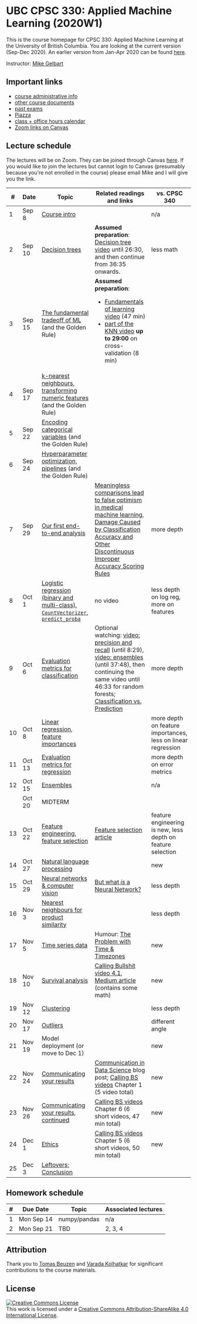# UBC CPSC 330: Applied Machine Learning (2020W1)

This is the course homepage for CPSC 330: Applied Machine Learning at the University of British Columbia. You are looking at the current version (Sep-Dec 2020). An earlier version from Jan-Apr 2020 can be found [here](https://github.com/UBC-CS/cpsc330/tree/1.0).

Instructor: [Mike Gelbart](https://www.mikegelbart.com/)


## Important links

* [course administrative info](docs/course_info.md)
* [other course documents](docs)
* [past exams](exams/)
* [Piazza](https://piazza.com/class/kb2e6nwu3uj23)
* [class + office hours calendar](https://htmlpreview.github.io/?https://github.com/UBC-CS/cpsc330/blob/master/docs/calendar.html)
* [Zoom links on Canvas](https://canvas.ubc.ca/courses/53561/external_tools/15408)

## Lecture schedule

The lectures will be on Zoom. They can be joined through Canvas [here](https://canvas.ubc.ca/courses/53561/external_tools/15408). If you would like to join the lectures but cannot login to Canvas (presumably because you're not enrolled in the course) please email Mike and I will give you the link.

| #  | Date  | Topic | Related readings and links | vs. CPSC 340 |
|--- |-------|--------|---------------------------|--------------------|
| 1 | Sep 8 | [Course intro](lectures/01_intro.ipynb) ||   n/a
| 2 | Sep 10 | [Decision trees](lectures/02_decision-trees.ipynb) | **Assumed preparation**: [Decision tree video](https://youtu.be/WYDPYIe3RpQ?t=230) until 26:30, and then continue from 36:35 onwards. | less math
| 3 | Sep 15 | [The fundamental tradeoff of ML](lectures/03_fundamental-tradeoff.ipynb) (and the Golden Rule) | **Assumed preparation**: <ul><li>[Fundamentals of learning video](http.be/dPm-KTrJlFU?t=183) (47 min) <li>[part of the KNN video](https://youtu.be/JRF6oELLn0M?t=1248) **up to 29:00** on cross-validation (8 min)</ul> |
| 4 | Sep 17 | [k-nearest neighbours, transforming numeric features](lectures/04_knn-scaling.ipynb) (and the Golden Rule) | | 
| 5 | Sep 22 | [Encoding categorical variables](lectures/05_categorical-variables.ipynb) (and the Golden Rule) | | 
| 6 | Sep 24 | [Hyperparameter optimization, pipelines](lectures/06_hyperopt-pipelines.ipynb) (and the Golden Rule) | |
| 7 | Sep 29 | [Our first end-to-end analysis](lectures/07_end-to-end.ipynb) | [Meaningless comparisons lead to false optimism in medical machine learning](https://arxiv.org/pdf/1707.06289.pdf), [Damage Caused by Classification Accuracy and Other Discontinuous Improper Accuracy Scoring Rules](https://www.fharrell.com/post/class-damage/) | more depth
| 8 |  Oct 1 | [Logistic regression (binary and multi-class), `CountVectorizer`, `predict_proba`](lectures/08_logreg-countvec-proba.ipynb) | no video | less depth on log reg, more on features
| 9 | Oct 6 | [Evaluation metrics for classification](lectures/09_classification-metrics.ipynb) | Optional watching: [video: precision and recall](https://youtu.be/3SD6fgNGZSo?t=214) (until 8:29), [video: ensembles](https://youtu.be/3SD6fgNGZSo?t=1386) (until 37:48), then continuing the same video until 46:33 for random forests; [Classification vs. Prediction](https://www.fharrell.com/post/classification/) | more depth
| 10 | Oct 8 | [Linear regression, feature importances](lectures/10_feature-importances.ipynb)  |  | more depth on feature importances, less on linear regression
| 11 | Oct 13 | [Evaluation metrics for regression](lectures/11_regression-metrics.ipynb) | |  more depth on error metrics
| 12 | Oct 15 | [Ensembles](lectures/12_ensembles.ipynb) |  | n/a
|    | Oct 20 | MIDTERM | |
| 13 | Oct 22 | [Feature engineering, feature selection](lectures/13_feature-engineering-selection.ipynb) | [Feature selection article](https://towardsdatascience.com/featuion-techniques-in-machine-learning-with-python-f24e7da3f36e) | feature engineering is new, less depth on feature selection
| 14 | Oct 27 | [Natural language processing](lectures/14_natural-language-processing.ipynb) |  |  new
| 15 | Oct 29 | [Neural networks & computer vision](lectures/15_computer-vision.ipynb) | [But what _is_ a Neural Network?](https://www.youtube.com/wrcAruvnKk&list=PLZHQObOWTQDNU6R1_67000Dx_ZCJB-3pi) | less depth
| 16 | Nov 3 | [Nearest neighbours for product similarity](lectures/16_similar-items.ipynb) | | less depth
| 17 | Nov 5 | [Time series data](lectures/17_time-series.ipynb) | Humour: [The Problem with Time & Timezones](https://www.youtube.com/watch?v=-5wpm-gesOY) | new 
| 18 | Nov 10 | [Survival analysis](lectures/18_survival-analysis.ipynb) | [Calling Bullshit video 4.1](https://www.youtube.com/watch?v=ITWQ5psx9Sw&list=D1Sje5jWxt-4CSZD7bUI4gSPS&index=19&t=0s), [Medium article](https://towardsdatascience.com/survisis-intuition-implementation-in-python-504fde4fcf8e) (contains some math) | new
| 19 | Nov 12 | [Clustering](lectures/19_clustering.ipynb) | | less depth
| 20 | Nov 17 | [Outliers](lectures/20_outliers.ipynb) |  | different angle
| 21 | Nov 19 | Model deployment (or move to Dec 1) | | new 
| 22 | Nov 24 | [Communicating your results](lectures/22_communication.ipynb) |  [Communication in Data Science](https://ubc-mds.github.io/2017-I-542-communication/) blog post; [Calling BS videos](https://www.youtube.com/playlist?list=PLPnZfvKID1Sje5jWxt-4CSZD7bUI4gSPS) Chapter 1 (5 video total) |  new
| 23 | Nov 26 | [Communicating your results, continued](lectures/23_communication-continued.ipynb) | [Calling BS videos](https://www.youtube.com/playlist?list=D1Sje5jWxt-4CSZD7bUI4gSPS) Chapter 6 (6 short videos, 47 min total) | new
| 24 | Dec 1 | [Ethics](lectures/24_ethics.ipynb) | [Calling BS videos](https://www.youtube.com/playlist?list=PLPnZfvKID1Sje5jWxt-4CSZD7bUI4gSPS) Chapter 5 (6 short videos, 50 min total) | new
| 25 | Dec 3 | [Leftovers; Conclusion](https://github.com/UBC-CS/cpsc330/blob/master/lectures/25_leftovers-conclusion.ipynb) |   | 

## Homework schedule

| #  | Due Date  | Topic | Associated lectures | 
|--- |-----------|-------|---------------------|
| 1  | Mon Sep 14 | numpy/pandas |   n/a      |
| 2  | Mon Sep 21 | TBD |   2, 3, 4      |



## Attribution

Thank you to [Tomas Beuzen](https://tomasbeuzen.github.io/) and [Varada Kolhatkar](https://kvarada.github.io/) for significant contributions to the course materials.

## License

<a rel="license" href="http://creativecommons.org/licenses/by-sa/4.0/"><img alt="Creative Commons License" style="border-width:0" src="https://i.creativecommons.org/l/by-sa/4.0/88x31.png" /></a><br />This work is licensed under a <a rel="license" href="http://creativecommons.org/licenses/by-sa/4.0/">Creative Commons Attribution-ShareAlike 4.0 International License</a>.
